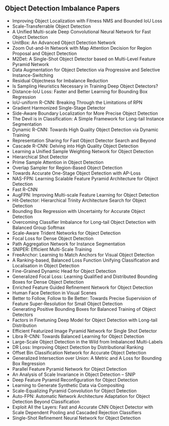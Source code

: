 <h2>Object Detection Imbalance Papers </h2>



<ul>

                             

 <li><a target="_blank" href="https://github.com/manjunath5496/Object-Detection-Imbalance-Papers/blob/master/od(1).pdf" style="text-decoration:none;">Improving Object Localization with Fitness NMS and Bounded IoU Loss</a></li>

 <li><a target="_blank" href="https://github.com/manjunath5496/Object-Detection-Imbalance-Papers/blob/master/od(2).pdf" style="text-decoration:none;">Scale-Transferrable Object Detection</a></li>

<li><a target="_blank" href="https://github.com/manjunath5496/Object-Detection-Imbalance-Papers/blob/master/od(3).pdf" style="text-decoration:none;">A Unified Multi-scale Deep Convolutional Neural Network for Fast Object Detection</a></li>
 <li><a target="_blank" href="https://github.com/manjunath5496/Object-Detection-Imbalance-Papers/blob/master/od(4).pdf" style="text-decoration:none;">UnitBox: An Advanced Object Detection Network</a></li>                              
<li><a target="_blank" href="https://github.com/manjunath5496/Object-Detection-Imbalance-Papers/blob/master/od(5).pdf" style="text-decoration:none;">Zoom Out-and-In Network with Map Attention Decision for Region Proposal and Object Detection</a></li>
<li><a target="_blank" href="https://github.com/manjunath5496/Object-Detection-Imbalance-Papers/blob/master/od(6).pdf" style="text-decoration:none;">M2Det: A Single-Shot Object Detector based on Multi-Level Feature Pyramid Network</a></li>
 <li><a target="_blank" href="https://github.com/manjunath5496/Object-Detection-Imbalance-Papers/blob/master/od(7).pdf" style="text-decoration:none;">Data Augmentation for Object Detection via Progressive and Selective Instance-Switching</a></li>

 <li><a target="_blank" href="https://github.com/manjunath5496/Object-Detection-Imbalance-Papers/blob/master/od(8).pdf" style="text-decoration:none;"> Residual Objectness for Imbalance Reduction </a></li>
   <li><a target="_blank" href="https://github.com/manjunath5496/Object-Detection-Imbalance-Papers/blob/master/od(9).pdf" style="text-decoration:none;">Is Sampling Heuristics Necessary in Training Deep Object Detectors?</a></li>
  
   
 <li><a target="_blank" href="https://github.com/manjunath5496/Object-Detection-Imbalance-Papers/blob/master/od(10).pdf" style="text-decoration:none;">Distance-IoU Loss: Faster and Better Learning for Bounding Box Regression</a></li>                              
<li><a target="_blank" href="https://github.com/manjunath5496/Object-Detection-Imbalance-Papers/blob/master/od(11).pdf" style="text-decoration:none;">IoU-uniform R-CNN: Breaking Through the Limitations of RPN</a></li>
<li><a target="_blank" href="https://github.com/manjunath5496/Object-Detection-Imbalance-Papers/blob/master/od(12).pdf" style="text-decoration:none;">Gradient Harmonized Single-Stage Detector</a></li>
<li><a target="_blank" href="https://github.com/manjunath5496/Object-Detection-Imbalance-Papers/blob/master/od(13).pdf" style="text-decoration:none;">Side-Aware Boundary Localization for More Precise Object Detection</a></li>

<li><a target="_blank" href="https://github.com/manjunath5496/Object-Detection-Imbalance-Papers/blob/master/od(14).pdf" style="text-decoration:none;">The Devil is in Classification: A Simple Framework for Long-tail Instance Segmentation</a></li>
                              
<li><a target="_blank" href="https://github.com/manjunath5496/Object-Detection-Imbalance-Papers/blob/master/od(15).pdf" style="text-decoration:none;">Dynamic R-CNN: Towards High Quality Object Detection via Dynamic Training</a></li>

<li><a target="_blank" href="https://github.com/manjunath5496/Object-Detection-Imbalance-Papers/blob/master/od(16).pdf" style="text-decoration:none;">Representation Sharing for
Fast Object Detector Search and Beyond</a></li>

  <li><a target="_blank" href="https://github.com/manjunath5496/Object-Detection-Imbalance-Papers/blob/master/od(17).pdf" style="text-decoration:none;">Cascade R-CNN: Delving into High Quality Object Detection</a></li>   
  
<li><a target="_blank" href="https://github.com/manjunath5496/Object-Detection-Imbalance-Papers/blob/master/od(18).pdf" style="text-decoration:none;">Learning a Unified Sample Weighting Network for Object Detection</a></li> 

  
<li><a target="_blank" href="https://github.com/manjunath5496/Object-Detection-Imbalance-Papers/blob/master/od(19).pdf" style="text-decoration:none;">Hierarchical Shot Detector</a></li> 

<li><a target="_blank" href="https://github.com/manjunath5496/Object-Detection-Imbalance-Papers/blob/master/od(20).pdf" style="text-decoration:none;">Prime Sample Attention in Object Detection</a></li>

<li><a target="_blank" href="https://github.com/manjunath5496/Object-Detection-Imbalance-Papers/blob/master/od(21).pdf" style="text-decoration:none;">Overlap Sampler for Region-Based Object Detection</a></li>
<li><a target="_blank" href="https://github.com/manjunath5496/Object-Detection-Imbalance-Papers/blob/master/od(22).pdf" style="text-decoration:none;">Towards Accurate One-Stage Object Detection with AP-Loss</a></li> 
 <li><a target="_blank" href="https://github.com/manjunath5496/Object-Detection-Imbalance-Papers/blob/master/od(23).pdf" style="text-decoration:none;">NAS-FPN: Learning Scalable Feature Pyramid Architecture for Object Detection</a></li> 
 

   <li><a target="_blank" href="https://github.com/manjunath5496/Object-Detection-Imbalance-Papers/blob/master/od(24).pdf" style="text-decoration:none;">Fast R-CNN</a></li>
 
   <li><a target="_blank" href="https://github.com/manjunath5496/Object-Detection-Imbalance-Papers/blob/master/od(25).pdf" style="text-decoration:none;">AugFPN: Improving Multi-scale Feature Learning for Object Detection</a></li>                              
 <li><a target="_blank" href="https://github.com/manjunath5496/Object-Detection-Imbalance-Papers/blob/master/od(26).pdf" style="text-decoration:none;">Hit-Detector: Hierarchical Trinity Architecture Search for Object Detection</a></li>
 <li><a target="_blank" href="https://github.com/manjunath5496/Object-Detection-Imbalance-Papers/blob/master/od(27).pdf" style="text-decoration:none;">Bounding Box Regression with Uncertainty for Accurate Object Detection</a></li>
   
 
   <li><a target="_blank" href="https://github.com/manjunath5496/Object-Detection-Imbalance-Papers/blob/master/od(28).pdf" style="text-decoration:none;">Overcoming Classifier Imbalance for Long-tail Object Detection with Balanced Group Softmax</a></li>
 
   <li><a target="_blank" href="https://github.com/manjunath5496/Object-Detection-Imbalance-Papers/blob/master/od(29).pdf" style="text-decoration:none;">Scale-Aware Trident Networks for Object Detection</a></li>                              

  <li><a target="_blank" href="https://github.com/manjunath5496/Object-Detection-Imbalance-Papers/blob/master/od(30).pdf" style="text-decoration:none;">Focal Loss for Dense Object Detection</a></li>
 
   <li><a target="_blank" href="https://github.com/manjunath5496/Object-Detection-Imbalance-Papers/blob/master/od(31).pdf" style="text-decoration:none;">Path Aggregation Network for Instance Segmentation</a></li> 
    <li><a target="_blank" href="https://github.com/manjunath5496/Object-Detection-Imbalance-Papers/blob/master/od(32).pdf" style="text-decoration:none;">SNIPER: Efficient Multi-Scale Training</a></li> 

   <li><a target="_blank" href="https://github.com/manjunath5496/Object-Detection-Imbalance-Papers/blob/master/od(33).pdf" style="text-decoration:none;">FreeAnchor: Learning to Match Anchors for Visual Object Detection</a></li>                              

  <li><a target="_blank" href="https://github.com/manjunath5496/Object-Detection-Imbalance-Papers/blob/master/od(34).pdf" style="text-decoration:none;">A Ranking-based, Balanced Loss Function Unifying Classification and Localisation in Object Detection</a></li> 
 
  <li><a target="_blank" href="https://github.com/manjunath5496/Object-Detection-Imbalance-Papers/blob/master/od(35).pdf" style="text-decoration:none;">Fine-Grained Dynamic Head for Object Detection</a></li> 

  <li><a target="_blank" href="https://github.com/manjunath5496/Object-Detection-Imbalance-Papers/blob/master/od(36).pdf" style="text-decoration:none;">Generalized Focal Loss: Learning Qualified and Distributed Bounding Boxes for Dense Object Detection</a></li> 
 
<li><a target="_blank" href="https://github.com/manjunath5496/Object-Detection-Imbalance-Papers/blob/master/od(37).pdf" style="text-decoration:none;">Enriched Feature Guided Refinement Network for Object Detection</a></li>
 <li><a target="_blank" href="https://github.com/manjunath5496/Object-Detection-Imbalance-Papers/blob/master/od(38).pdf" style="text-decoration:none;">Human Face Detection in Visual Scenes</a></li>
<li><a target="_blank" href="https://github.com/manjunath5496/Object-Detection-Imbalance-Papers/blob/master/od(39).pdf" style="text-decoration:none;">Better to Follow, Follow to Be Better: Towards Precise Supervision of Feature Super-Resolution for Small Object Detection</a></li>
 <li><a target="_blank" href="https://github.com/manjunath5496/Object-Detection-Imbalance-Papers/blob/master/od(40).pdf" style="text-decoration:none;">Generating Positive Bounding Boxes for Balanced Training of Object Detectors</a></li>                              
<li><a target="_blank" href="https://github.com/manjunath5496/Object-Detection-Imbalance-Papers/blob/master/od(41).pdf" style="text-decoration:none;">Factors in Finetuning Deep Model for Object Detection with Long-tail Distribution</a></li>
<li><a target="_blank" href="https://github.com/manjunath5496/Object-Detection-Imbalance-Papers/blob/master/od(42).pdf" style="text-decoration:none;">Efficient Featurized Image Pyramid Network for Single Shot Detector</a></li>
 
  <li><a target="_blank" href="https://github.com/manjunath5496/Object-Detection-Imbalance-Papers/blob/master/od(43).pdf" style="text-decoration:none;">Libra R-CNN: Towards Balanced Learning for Object Detection</a></li>
 <li><a target="_blank" href="https://github.com/manjunath5496/Object-Detection-Imbalance-Papers/blob/master/od(44).pdf" style="text-decoration:none;">Large-Scale Object Detection in the Wild from Imbalanced Multi-Labels</a></li>
   <li><a target="_blank" href="https://github.com/manjunath5496/Object-Detection-Imbalance-Papers/blob/master/od(45).pdf" style="text-decoration:none;">DR Loss: Improving Object Detection by Distributional Ranking</a></li>  
   
<li><a target="_blank" href="https://github.com/manjunath5496/Object-Detection-Imbalance-Papers/blob/master/od(46).pdf" style="text-decoration:none;">Offset Bin Classification Network for Accurate Object Detection</a></li> 
                             
<li><a target="_blank" href="https://github.com/manjunath5496/Object-Detection-Imbalance-Papers/blob/master/od(47).pdf" style="text-decoration:none;">Generalized Intersection over Union: A Metric and A Loss for Bounding Box Regression</a></li>
<li><a target="_blank" href="https://github.com/manjunath5496/Object-Detection-Imbalance-Papers/blob/master/od(48).pdf" style="text-decoration:none;">Parallel Feature Pyramid Network for Object Detection</a></li>

<li><a target="_blank" href="https://github.com/manjunath5496/Object-Detection-Imbalance-Papers/blob/master/od(49).pdf" style="text-decoration:none;">An Analysis of Scale Invariance in Object Detection – SNIP</a></li>
                              
<li><a target="_blank" href="https://github.com/manjunath5496/Object-Detection-Imbalance-Papers/blob/master/od(50).pdf" style="text-decoration:none;">Deep Feature Pyramid Reconfiguration for Object Detection</a></li>
<li><a target="_blank" href="https://github.com/manjunath5496/Object-Detection-Imbalance-Papers/blob/master/od(51).pdf" style="text-decoration:none;">Learning to Generate Synthetic Data via Compositing</a></li>
<li><a target="_blank" href="https://github.com/manjunath5496/Object-Detection-Imbalance-Papers/blob/master/od(52).pdf" style="text-decoration:none;">Scale-Equalizing Pyramid Convolution for Object Detection</a></li>

<li><a target="_blank" href="https://github.com/manjunath5496/Object-Detection-Imbalance-Papers/blob/master/od(53).pdf" style="text-decoration:none;">Auto-FPN: Automatic Network Architecture Adaptation for Object Detection Beyond Classification</a></li>
 
<li><a target="_blank" href="https://github.com/manjunath5496/Object-Detection-Imbalance-Papers/blob/master/od(54).pdf" style="text-decoration:none;">Exploit All the Layers: Fast and Accurate CNN Object Detector with Scale Dependent Pooling and Cascaded Rejection Classifiers </a></li>

<li><a target="_blank" href="https://github.com/manjunath5496/Object-Detection-Imbalance-Papers/blob/master/od(55).pdf" style="text-decoration:none;">Single-Shot Refinement Neural Network for Object Detection</a></li>
 </ul>
